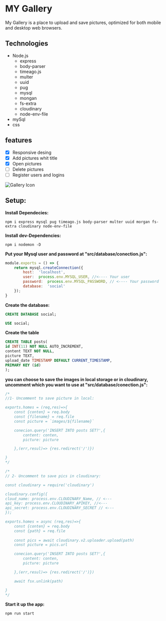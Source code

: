 MY Gallery
===
My Gallery is a place to upload and save pictures, optimized for both mobile and desktop web browsers.
## Technologies
* Node.js
  * express
  * body-parser
  * timeago.js
  * multer
  * uuid
  * pug
  * mysql
  * mongan
  * fs-extra
  * cloudinary
  * node-env-file
 * mySql
 * css

## features
- [x] Responsive desing
- [x] Add pictures whit title
- [x] Open pictures
- [ ] Delete pictures
- [ ] Register users and logins

<img src="https://user-images.githubusercontent.com/61896147/88010695-7fe01400-cae3-11ea-9b84-8d6e2f7e47d7.png" alt="Gallery Icon"/>

## Setup:

**Install Dependecies:**

```
npm i express mysql pug timeago.js body-parser multer uuid morgan fs-extra cloudinary node-env-file
```
**Install dev-Dependencies:**

```
npm i nodemon -D
```

**Put your Mysql user and password at "src/database/conection.js":**

```js
module.exports = () => {
    return mysql.createConnection({
        host:  'localhost', 
        user:  process.env.MYSQL_USER, //<---- Your user
        password:  process.env.MYSQL_PASSWORD, // <---- Your password
        database:  'social'
    });
}
```

**Create the database:**

```sql
CREATE DATABASE social;

USE social;
```
**Create the table**

```sql
CREATE TABLE posts(
id INT(11) NOT NULL AUTO_INCREMENT,
content TEXT NOT NULL,
picture TEXT,
upload_date TIMESTAMP DEFAULT CURRENT_TIMESTAMP,
PRIMARY KEY (id)
);
```
**you can choose to save the images in local storage or in cloudinary, uncomment which you want to use at "src/database/conection.js":**

```js
/*
//1- Uncomment to save picture in local:

exports.homes = (req,res)=>{
    const {conten} = req.body
    const {filename} = req.file
    const picture = `images/${filename}`

    conecion.query('INSERT INTO posts SET?',{
        content: conten,
        picture: picture

    },(err,resul)=> {res.redirect('/')})

}
*/
```

```js
/*
// 2- Uncomment to save pics in cloudinary:

const cloudinary = require('cloudinary')

cloudinary.config({ 
cloud_name: process.env.CLOUDINARY_Name, // <---
api_key: process.env.CLOUDINARY_APIKEY, //<--- 
api_secret: process.env.CLOUDINARY_SECRET // <--- 
});

exports.homes = async (req,res)=>{
    const {conten} = req.body
    const {path} = req.file
    
    const pics = await cloudinary.v2.uploader.upload(path)
    const picture = pics.url

    conecion.query('INSERT INTO posts SET?',{
        content: conten,
        picture: picture

    },(err,resul)=> {res.redirect('/')})

    await fsx.unlink(path)

}
*/
```

**Start it up the app:**
```
npm run start
```